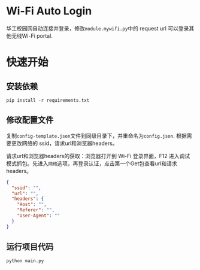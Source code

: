 # Wi-Fi Auto Login

华工校园网自动连接并登录，修改`module.mywifi.py`中的 request url 可以登录其他无线Wi-Fi portal.

# 快速开始
## 安装依赖
```shell
pip install -r requirements.txt
```

## 修改配置文件
复制`config-template.json`文件到同级目录下，并重命名为`config.json`. 根据需要更改网络的 ssid，请求url和浏览器headers。

请求url和浏览器headers的获取：浏览器打开到 Wi-Fi 登录界面，F12 进入调试模式抓包。先进入`网络`选项，再登录认证，点击第一个Get包查看url和请求headers。

```json lines
{
  "ssid": "",
  "url": "",
  "headers": {
    "Host": "",
    "Referer": "",
    "User-Agent": ""
  }
}
```

## 运行项目代码
```shell
python main.py
```
